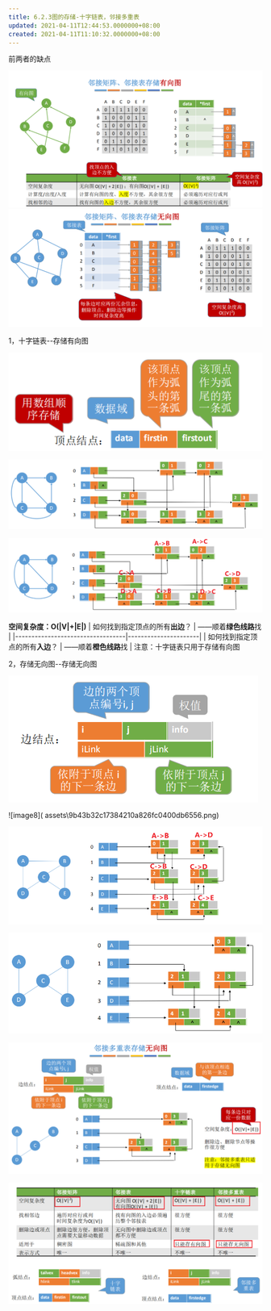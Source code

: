 ```yaml
---
title: 6.2.3图的存储-十字链表，邻接多重表
updated: 2021-04-11T12:44:53.0000000+08:00
created: 2021-04-11T11:10:32.0000000+08:00
---
```


前两者的缺点

 ![image1]( assets\b00143df89ef426aa0db0ae7d3a65449.png) 
 ![image2]( assets\a8ee0ac6b26d48d089c1dae41e0da26b.png) 


1，十字链表--存储有向图

 ![image4]( assets\62f85f9fc03245f4b7d6d833b9bc7a23.png) 


![image5](../../assets/c3b46fe9513843eab2d0d5fa9ab5e7ec.png)

![image6](../../assets/f94d6ecf242045c991fecbda0d244334.png)

**空间复杂度：O(\|V\|+\|E\|)**
| 如何找到指定顶点的所有**出边**？ | ——顺着**绿色线路**找 |
|----------------------------------|----------------------|
| 如何找到指定顶点的所有**入边**？ | ——顺着**橙色线路**找 |
注意：十字链表只用于存储有向图

2，存储无向图--存储无向图

 ![image7]( assets\2c19c2e8987c4c52af94030fceff2333.png) 
<p></p></th>
 ![image8]( assets\9b43b32c17384210a826fc0400db6556.png) 


![image9](../../assets/ed2accb35c21452185f7d571aa4dcfe2.png)

![image10](../../assets/8569d979ca2c4381874f4995db5e6f08.png)

![image11](../../assets/931e82e95f7e455a84574463eedf6af0.png)

![image12](../../assets/14803c1afbe747eab3d4779a405f9477.png)

